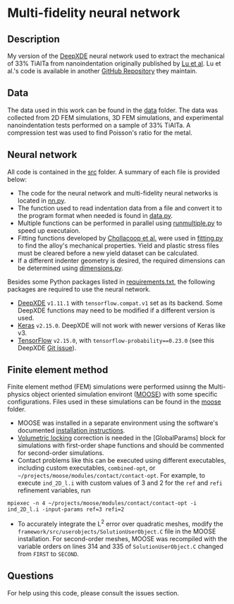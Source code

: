 # Multi-fidelity neural network

## Description
My version of the [DeepXDE](https://doi.org/10.1137/19M1274067) neural network used to extract the mechanical of 33% TiAlTa from nanoindentation originally published by [Lu et al](https://doi.org/10.1073/pnas.1922210117). Lu et al.'s code is available in another [GitHub Repository](https://github.com/lululxvi/deep-learning-for-indentation) they maintain.

## Data
The data used in this work can be found in the [data](data) folder. The data was collected from 2D FEM simulations, 3D FEM simulations, and experimental nanoindentation tests performed on a sample of 33% TiAlTa. A compression test was used to find Poisson's ratio for the metal.

## Neural network
All code is contained in the [src](src) folder. A summary of each file is provided below:
- The code for the neural network and multi-fidelity neural networks is located in [nn.py](src/nn.py).
- The function used to read indentation data from a file and convert it to the program format when needed is found in [data.py](src/data.py).
- Multiple functions can be performed in parallel using [runmultiple.py](src/runmultiple.py) to speed up executaion.
- Fitting functions developed by [Chollacoop et al.](https://doi.org/10.1016/S1359-6454(03)00186-1) were used in [fitting.py](src/fitting.py) to find the alloy's mechanical properties. Yield and plastic stress files must be cleared before a new yield dataset can be calculated.
- If a different indenter geometry is desired, the required dimensions can be determined using [dimensions.py](src/dimensions.py).

Besides some Python packages listed in [requirements.txt](src/requirements.txt), the following packages are required to use the neural network.
- [DeepXDE](https://github.com/lululxvi/deepxde) `v1.11.1` with `tensorflow.compat.v1` set as its backend. Some DeepXDE functions may need to be modified if a different version is used.
- [Keras](https://keras.io/) `v2.15.0`. DeepXDE will not work with newer versions of Keras like v3.
- [TensorFlow](https://www.tensorflow.org/) `v2.15.0`, with `tensorflow-probability==0.23.0` (see this DeepXDE [Git issue](https://github.com/lululxvi/deepxde/issues/1682)).

## Finite element method
Finite element method (FEM) simulations were performed usinng the Multi-physics object oriented simulation environt ([MOOSE](https://mooseframework.inl.gov/)) with some specific configurations. Files used in these simulations can be found in the [moose](moose) folder.
- MOOSE was installed in a separate environment using the software's documented [installation instructions](https://mooseframework.inl.gov/releases/moose/2021-09-15/getting_started/installation/). 
- [Volumetric locking](https://mooseframework.inl.gov/modules/solid_mechanics/VolumetricLocking.html) correction is needed in the \[GlobalParams\] block for simulations with first-order shape functions and should be commented for second-order simulations.
- Contact problems like this can be executed using different executables, including custom executables, `combined-opt`, or `~/projects/moose/modules/contact/contact-opt`. For example, to execute `ind_2D_l.i` with custom values of 3 and 2 for the `ref` and `refi` refinement variables, run
```
mpiexec -n 4 ~/projects/moose/modules/contact/contact-opt -i ind_2D_l.i -input-params ref=3 refi=2
```
- To accurately integrate the $`\text{L}^2`$ error over quadratic meshes, modify the `framework/src/userobjects/SolutionUserObject.C` file in the MOOSE installation. For second-order meshes, MOOSE was recompiled with the variable orders on lines 314 and 335 of `SolutionUserObject.C` changed from `FIRST` to `SECOND`.

## Questions
For help using this code, please consult the issues section.